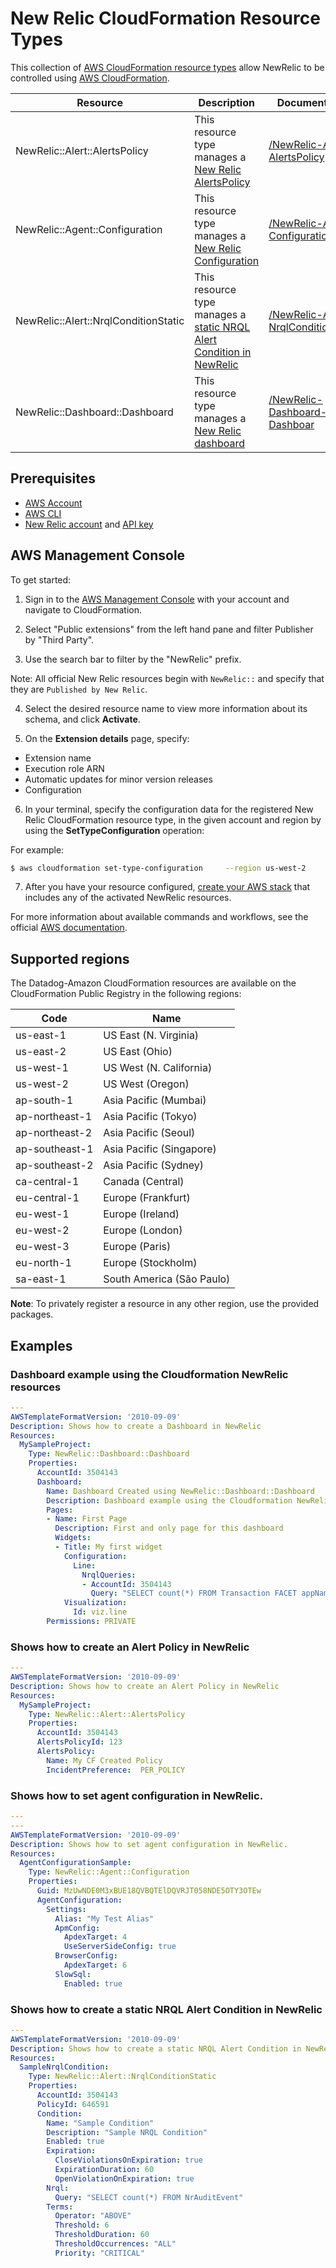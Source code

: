 # New Relic CloudFormation Resource Types

This collection of [AWS CloudFormation resource types][1] allow NewRelic to be controlled using [AWS CloudFormation][2].

| Resource | Description | Documentation |
| --- | --- | --- |
| NewRelic::Alert::AlertsPolicy | This resource type manages a [New Relic AlertsPolicy][3] | [/NewRelic-Alert-AlertsPolicy][4] |
| NewRelic::Agent::Configuration | This resource type manages a [New Relic Configuration][5] | [/NewRelic-Agent-Configuration][6] |
| NewRelic::Alert::NrqlConditionStatic | This resource type manages a [static NRQL Alert Condition in NewRelic ][7] | [/NewRelic-Alert-NrqlConditionStatic][8] |
| NewRelic::Dashboard::Dashboard | This resource type manages a [New Relic dashboard ][9] | [/NewRelic-Dashboard-Dashboar][10] |

## Prerequisites
* [AWS Account][14]
* [AWS CLI][15]
* [New Relic account][16] and [API key][17]
## AWS Management Console

To get started:

1. Sign in to the [AWS Management Console][11] with your account and navigate to CloudFormation.

2. Select "Public extensions" from the left hand pane and filter Publisher by "Third Party".

3. Use the search bar to filter by the "NewRelic" prefix.

  Note: All official  New Relic resources begin with `NewRelic::` and specify that they are `Published by New Relic`.

4. Select the desired resource name to view more information about its schema, and click **Activate**.

5. On the **Extension details** page, specify:
  - Extension name
  - Execution role ARN
  - Automatic updates for minor version releases
  - Configuration

6. In your terminal, specify the configuration data for the registered New Relic CloudFormation resource type, in the given account and region by using the **SetTypeConfiguration** operation:


  For example:

  ```Bash
  $ aws cloudformation set-type-configuration     --region us-west-2     --type RESOURCE     --type-name NewRelic::Alert::AlertsPolicy     --configuration-alias default     --configuration "{ \"NewRelicAccess\": {   \"Endpoint\": \"https://api.newrelic.com/graphql\",   \"ApiKey\": \"YOURAPIKEY\" } }"
  ```

7. After you have your resource configured, [create your AWS stack][12] that includes any of the activated NewRelic resources.

For more information about available commands and workflows, see the official [AWS documentation][13].

## Supported regions

The Datadog-Amazon CloudFormation resources are available on the CloudFormation Public Registry in the following regions:

| Code            | Name                      |
|-----------------|---------------------------|
| us-east-1       | US East (N. Virginia)     |
| us-east-2       | US East (Ohio)            |
| us-west-1       | US West (N. California)   |
| us-west-2       | US West (Oregon)          |
| ap-south-1      | Asia Pacific (Mumbai)     |
| ap-northeast-1  | Asia Pacific (Tokyo)      |
| ap-northeast-2  | Asia Pacific (Seoul)      |
| ap-southeast-1  | Asia Pacific (Singapore)  |
| ap-southeast-2  | Asia Pacific (Sydney)     |
| ca-central-1    | Canada (Central)          |
| eu-central-1    | Europe (Frankfurt)        |
| eu-west-1       | Europe (Ireland)          |
| eu-west-2       | Europe (London)           |
| eu-west-3       | Europe (Paris)            |
| eu-north-1      | Europe (Stockholm)        |
| sa-east-1       | South America (São Paulo) |

**Note**: To privately register a resource in any other region, use the provided packages.

## Examples

### Dashboard example using the Cloudformation NewRelic resources
```yaml
---
AWSTemplateFormatVersion: '2010-09-09'
Description: Shows how to create a Dashboard in NewRelic
Resources:
  MySampleProject:
    Type: NewRelic::Dashboard::Dashboard
    Properties:
      AccountId: 3504143
      Dashboard:
        Name: Dashboard Created using NewRelic::Dashboard::Dashboard
        Description: Dashboard example using the Cloudformation NewRelic resources
        Pages:
        - Name: First Page
          Description: First and only page for this dashboard
          Widgets:
          - Title: My first widget
            Configuration:
              Line:
                NrqlQueries:
                - AccountId: 3504143
                  Query: "SELECT count(*) FROM Transaction FACET appName TIMESERIES"
            Visualization:
              Id: viz.line
        Permissions: PRIVATE
```

### Shows how to create an Alert Policy in NewRelic
```yaml
---
AWSTemplateFormatVersion: '2010-09-09'
Description: Shows how to create an Alert Policy in NewRelic
Resources:
  MySampleProject:
    Type: NewRelic::Alert::AlertsPolicy
    Properties:
      AccountId: 3504143
      AlertsPolicyId: 123
      AlertsPolicy:
        Name: My CF Created Policy
        IncidentPreference:  PER_POLICY
```

### Shows how to set agent configuration in NewRelic.
```yaml
---
---
AWSTemplateFormatVersion: '2010-09-09'
Description: Shows how to set agent configuration in NewRelic.
Resources:
  AgentConfigurationSample:
    Type: NewRelic::Agent::Configuration
    Properties:
      Guid: MzUwNDE0M3xBUE18QVBQTElDQVRJT058NDE5OTY3OTEw
      AgentConfiguration:
        Settings:
          Alias: "My Test Alias"
          ApmConfig:
            ApdexTarget: 4
            UseServerSideConfig: true
          BrowserConfig:
            ApdexTarget: 6
          SlowSql:
            Enabled: true
```

### Shows how to create a static NRQL Alert Condition in NewRelic
```yaml
---
AWSTemplateFormatVersion: '2010-09-09'
Description: Shows how to create a static NRQL Alert Condition in NewRelic
Resources:
  SampleNrqlCondition:
    Type: NewRelic::Alert::NrqlConditionStatic
    Properties:
      AccountId: 3504143
      PolicyId: 646591
      Condition:
        Name: "Sample Condition"
        Description: "Sample NRQL Condition"
        Enabled: true
        Expiration:
          CloseViolationsOnExpiration: true
          ExpirationDuration: 60
          OpenViolationOnExpiration: true
        Nrql:
          Query: "SELECT count(*) FROM NrAuditEvent"
        Terms:
          Operator: "ABOVE"
          Threshold: 6
          ThresholdDuration: 60
          ThresholdOccurrences: "ALL"
          Priority: "CRITICAL"
```

[1]: https://docs.aws.amazon.com/cloudformation-cli/latest/userguide/resource-types.html
[2]: https://docs.aws.amazon.com/AWSCloudFormation/latest/UserGuide/Welcome.html
[3]: https://docs.newrelic.com/docs/alerts-applied-intelligence/new-relic-alerts/alert-policies/create-edit-or-find-alert-policy/
[4]: ./NewRelic-Alert-AlertsPolicy/docs/README.md
[5]: https://docs.newrelic.com/docs/apm/agents/manage-apm-agents/configuration/view-config-values-your-app/
[6]: ./NewRelic-Agent-Configuration//docs/README.md
[7]: https://docs.newrelic.com/docs/alerts-applied-intelligence/new-relic-alerts/alert-conditions/create-nrql-alert-conditions/
[8]: ./NewRelic-Alert-NrqlConditionStatic/docs/README.md
[9]: https://docs.newrelic.com/docs/query-your-data/explore-query-data/dashboards/introduction-dashboards/
[10]: ./NewRelic-Dashboard-Dashboard/docs/README.md
[11]: https://aws.amazon.com/console/
[12]: https://console.aws.amazon.com/cloudformation/home
[13]: https://docs.aws.amazon.com/AWSCloudFormation/latest/UserGuide/registry.html
[14]: https://aws.amazon.com/account/
[15]: https://aws.amazon.com/cli/
[16]: https://newrelic.com/
[17]: https://docs.newrelic.com/docs/apis/intro-apis/new-relic-api-keys/